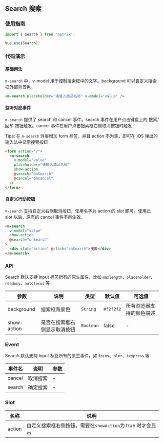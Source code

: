 ## Search 搜索

### 使用指南
``` javascript
import { Search } from 'matrix';

Vue.use(Search);
```

### 代码演示

#### 基础用法
`m-search` 中，v-model 用于控制搜索框中的文字。background 可以自定义搜索框外部背景色。

```html
<m-search placeholder="请输入商品名称" v-model="value" />
```

#### 监听对应事件
`m-search` 提供了 search 和 cancel 事件。search 事件在用户点击键盘上的 搜索/回车 按钮触发。cancel 事件在用户点击搜索框右侧取消按钮时触发

Tips: 在 `m-search` 外层增加 form 标签，并且 action 不为空，即可在 IOS 弹出的输入法中显示搜索按钮

```html
<form action="/">
  <m-search
    v-model="value"
    placeholder="请输入商品名称"
    show-action
    @search="onSearch"
    @cancel="onCancel"
  />
</form>
```

#### 自定义行动按钮
`m-search` 支持自定义右侧取消按钮，使用名字为 action 的 slot 即可。使用此 slot 以后，原有的 cancel 事件不再生效。

```html
<m-search
  v-model="value"
  show-action
  @search="onSearch"
>
  <div slot="action" @click="onSearch">搜索</div>
</m-search>
```

### API
Search 默认支持 Input 标签所有的原生属性，比如 `maxlength`、`placeholder`、`readony`、`autofocus` 等

| 参数 | 说明 | 类型 | 默认值 | 可选值 |
|-----------|-----------|-----------|-------------|-------------|
| background | 搜索框背景色 | `String` | `#f2f2f2` |  所有浏览器支持的颜色描述 |
| show-action | 是否在搜索框右侧显示取消按钮 | `Boolean` | false | - |

### Event
Search 默认支持 Input 标签所有的原生事件，如 `focus`、`blur`、`keypress` 等

| 事件名 | 说明 | 参数 |
|-----------|-----------|-----------|
| cancel | 取消搜索 | - |
| search | 确定搜索 | - |

### Slot

| 名称 | 说明 |
|-----------|-----------|
| action | 自定义搜索框右侧按钮，需要在`showAction`为 true 时才会显示 |
